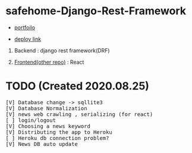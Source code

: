 # safehome-Django-Rest-Framework
- [portfoilo](https://github.com/Multicampus-Cloud-MSA-safehome/safehome_Portfolio)

- [deploy link](https://multicampus-cloud-msa-safehome.github.io/safehome_frontend/)

1. Backend : django rest framework(DRF) 

2. [Frontend(other repo)](https://github.com/Cloud-MSA-edu-team-8/Multicampus_Cloud_team_8) : React<br>

# TODO (Created 2020.08.25)

<pre>
[V] Database change -> sqllite3
[V] Database Normalization
[V] news web crawling , serializing (for react)
[ ] login/logout
[V] Choosing a news keyword
[V] Distributing the app to Heroku
[ ] Heroku db connection problem?
[V] News DB auto update
</pre>
